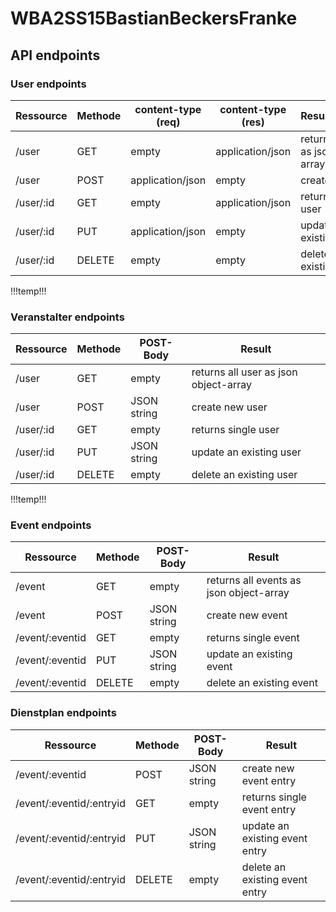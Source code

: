 # WBA2SS15BastianBeckersFranke

## API endpoints

### User endpoints
Ressource | Methode | content-type (req) | content-type (res) | Result/Semantik
--- | --- | --- | --- | ---
/user | GET | empty | application/json | returns all user as json object-array
/user | POST | application/json | empty | create new user
/user/:id | GET | empty | application/json | returns single user
/user/:id | PUT | application/json | empty | update an existing user
/user/:id | DELETE | empty | empty | delete an existing user

!!!temp!!!
### Veranstalter endpoints
Ressource | Methode | POST-Body | Result
--- | --- | --- | ---
/user | GET | empty | returns all user as json object-array
/user | POST | JSON string | create new user
/user/:id | GET | empty | returns single user
/user/:id | PUT | JSON string | update an existing user
/user/:id | DELETE | empty | delete an existing user
!!!temp!!!

### Event endpoints
Ressource | Methode | POST-Body | Result
--- | --- | --- | ---
/event | GET | empty | returns all events as json object-array
/event | POST | JSON string | create new event
/event/:eventid | GET | empty | returns single event
/event/:eventid | PUT | JSON string | update an existing event
/event/:eventid | DELETE | empty | delete an existing event

### Dienstplan endpoints
Ressource | Methode | POST-Body | Result
--- | --- | --- | ---
/event/:eventid | POST | JSON string | create new event entry
/event/:eventid/:entryid | GET | empty | returns single event entry
/event/:eventid/:entryid | PUT | JSON string | update an existing event entry
/event/:eventid/:entryid | DELETE | empty | delete an existing event entry
